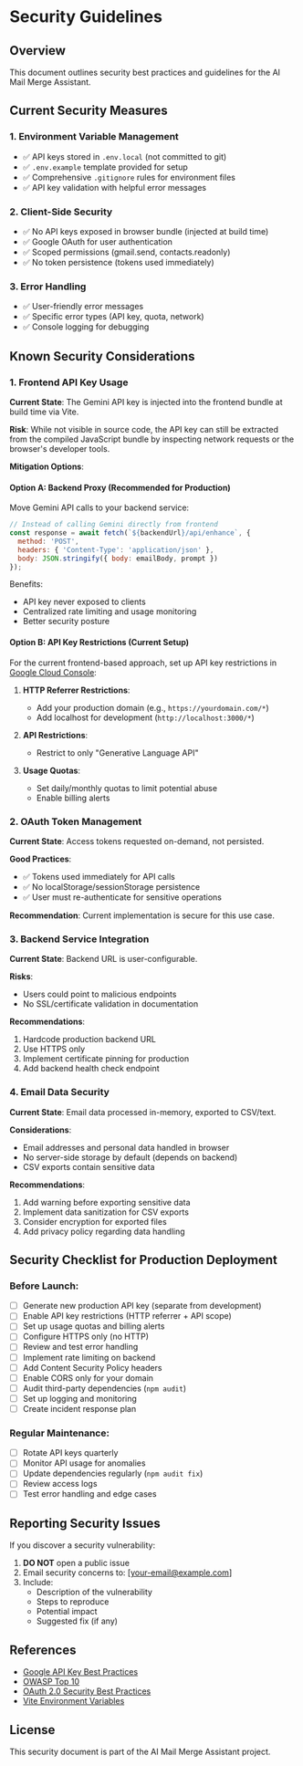 # Security Guidelines

## Overview

This document outlines security best practices and guidelines for the AI Mail Merge Assistant.

## Current Security Measures

### 1. Environment Variable Management
- ✅ API keys stored in `.env.local` (not committed to git)
- ✅ `.env.example` template provided for setup
- ✅ Comprehensive `.gitignore` rules for environment files
- ✅ API key validation with helpful error messages

### 2. Client-Side Security
- ✅ No API keys exposed in browser bundle (injected at build time)
- ✅ Google OAuth for user authentication
- ✅ Scoped permissions (gmail.send, contacts.readonly)
- ✅ No token persistence (tokens used immediately)

### 3. Error Handling
- ✅ User-friendly error messages
- ✅ Specific error types (API key, quota, network)
- ✅ Console logging for debugging

## Known Security Considerations

### 1. Frontend API Key Usage

**Current State**: The Gemini API key is injected into the frontend bundle at build time via Vite.

**Risk**: While not visible in source code, the API key can still be extracted from the compiled JavaScript bundle by inspecting network requests or the browser's developer tools.

**Mitigation Options**:

#### Option A: Backend Proxy (Recommended for Production)
Move Gemini API calls to your backend service:

```javascript
// Instead of calling Gemini directly from frontend
const response = await fetch(`${backendUrl}/api/enhance`, {
  method: 'POST',
  headers: { 'Content-Type': 'application/json' },
  body: JSON.stringify({ body: emailBody, prompt })
});
```

Benefits:
- API key never exposed to clients
- Centralized rate limiting and usage monitoring
- Better security posture

#### Option B: API Key Restrictions (Current Setup)
For the current frontend-based approach, set up API key restrictions in [Google Cloud Console](https://console.cloud.google.com/apis/credentials):

1. **HTTP Referrer Restrictions**:
   - Add your production domain (e.g., `https://yourdomain.com/*`)
   - Add localhost for development (`http://localhost:3000/*`)

2. **API Restrictions**:
   - Restrict to only "Generative Language API"

3. **Usage Quotas**:
   - Set daily/monthly quotas to limit potential abuse
   - Enable billing alerts

### 2. OAuth Token Management

**Current State**: Access tokens requested on-demand, not persisted.

**Good Practices**:
- ✅ Tokens used immediately for API calls
- ✅ No localStorage/sessionStorage persistence
- ✅ User must re-authenticate for sensitive operations

**Recommendation**: Current implementation is secure for this use case.

### 3. Backend Service Integration

**Current State**: Backend URL is user-configurable.

**Risks**:
- Users could point to malicious endpoints
- No SSL/certificate validation in documentation

**Recommendations**:
1. Hardcode production backend URL
2. Use HTTPS only
3. Implement certificate pinning for production
4. Add backend health check endpoint

### 4. Email Data Security

**Current State**: Email data processed in-memory, exported to CSV/text.

**Considerations**:
- Email addresses and personal data handled in browser
- No server-side storage by default (depends on backend)
- CSV exports contain sensitive data

**Recommendations**:
1. Add warning before exporting sensitive data
2. Implement data sanitization for CSV exports
3. Consider encryption for exported files
4. Add privacy policy regarding data handling

## Security Checklist for Production Deployment

### Before Launch:
- [ ] Generate new production API key (separate from development)
- [ ] Enable API key restrictions (HTTP referrer + API scope)
- [ ] Set up usage quotas and billing alerts
- [ ] Configure HTTPS only (no HTTP)
- [ ] Review and test error handling
- [ ] Implement rate limiting on backend
- [ ] Add Content Security Policy headers
- [ ] Enable CORS only for your domain
- [ ] Audit third-party dependencies (`npm audit`)
- [ ] Set up logging and monitoring
- [ ] Create incident response plan

### Regular Maintenance:
- [ ] Rotate API keys quarterly
- [ ] Monitor API usage for anomalies
- [ ] Update dependencies regularly (`npm audit fix`)
- [ ] Review access logs
- [ ] Test error handling and edge cases

## Reporting Security Issues

If you discover a security vulnerability:

1. **DO NOT** open a public issue
2. Email security concerns to: [your-email@example.com]
3. Include:
   - Description of the vulnerability
   - Steps to reproduce
   - Potential impact
   - Suggested fix (if any)

## References

- [Google API Key Best Practices](https://cloud.google.com/docs/authentication/api-keys)
- [OWASP Top 10](https://owasp.org/www-project-top-ten/)
- [OAuth 2.0 Security Best Practices](https://datatracker.ietf.org/doc/html/draft-ietf-oauth-security-topics)
- [Vite Environment Variables](https://vitejs.dev/guide/env-and-mode.html)

## License

This security document is part of the AI Mail Merge Assistant project.
